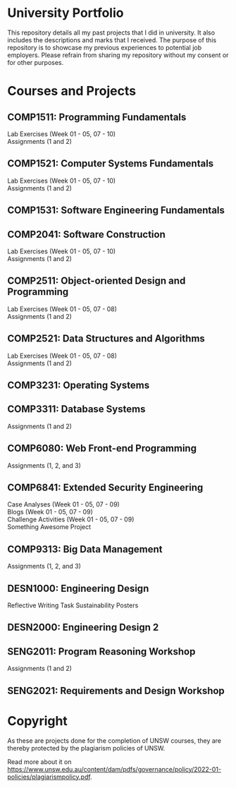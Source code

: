# University Portfolio
This repository details all my past projects that I did in university. It also includes the descriptions and marks that I received. The purpose of this repository is to showcase my previous experiences to potential job employers. Please refrain from sharing my repository without my consent or for other purposes.

# Courses and Projects
## COMP1511: Programming Fundamentals
Lab Exercises (Week 01 - 05, 07 - 10) </br>
Assignments (1 and 2)

## COMP1521: Computer Systems Fundamentals
Lab Exercises (Week 01 - 05, 07 - 10) <br/>
Assignments (1 and 2)

## COMP1531: Software Engineering Fundamentals

## COMP2041: Software Construction
Lab Exercises (Week 01 - 05, 07 - 10) <br/>
Assignments (1 and 2)

## COMP2511: Object-oriented Design and Programming
Lab Exercises (Week 01 - 05, 07 - 08) <br/>
Assignments (1 and 2)

## COMP2521: Data Structures and Algorithms
Lab Exercises (Week 01 - 05, 07 - 08) <br/>
Assignments (1 and 2)

## COMP3231: Operating Systems

## COMP3311: Database Systems
Assignments (1 and 2)

## COMP6080: Web Front-end Programming
Assignments (1, 2, and 3)

## COMP6841: Extended Security Engineering
Case Analyses (Week 01 - 05, 07 - 09) <br/>
Blogs (Week 01 - 05, 07 - 09) <br/>
Challenge Activities (Week 01 - 05, 07 - 09) <br/>
Something Awesome Project

## COMP9313: Big Data Management
Assignments (1, 2, and 3)

## DESN1000: Engineering Design
Reflective Writing Task
Sustainability Posters

## DESN2000: Engineering Design 2

## SENG2011: Program Reasoning Workshop
Assignments (1 and 2)

## SENG2021: Requirements and Design Workshop

# Copyright 
As these are projects done for the completion of UNSW courses, they are thereby protected by the plagiarism policies of UNSW.

Read more about it on https://www.unsw.edu.au/content/dam/pdfs/governance/policy/2022-01-policies/plagiarismpolicy.pdf.
